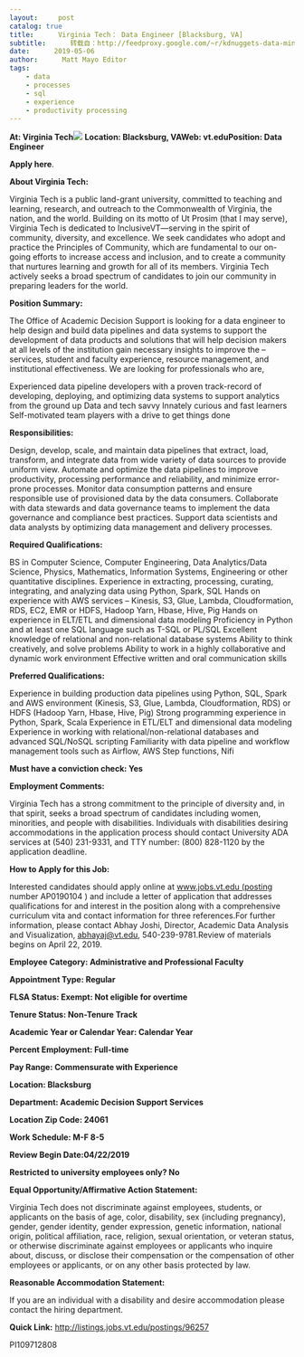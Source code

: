 ```yaml
---
layout:     post
catalog: true
title:      Virginia Tech： Data Engineer [Blacksburg, VA]
subtitle:      转载自：http://feedproxy.google.com/~r/kdnuggets-data-mining-analytics/~3/RoIsHsYEbxg/05-06-virginia-tech-data-engineer.html
date:      2019-05-06
author:      Matt Mayo Editor
tags:
    - data
    - processes
    - sql
    - experience
    - productivity processing
---
```


**At: Virginia Tech**![](https://pbs.twimg.com/profile_images/912697574582358017/ZxBZJZh1_400x400.jpg)
**Location: Blacksburg, VA****Web: vt.edu****Position: Data Engineer**

**Apply here**.

**About Virginia Tech:**

Virginia Tech is a public land-grant university, committed to teaching and learning, research, and outreach to the Commonwealth of Virginia, the nation, and the world. Building on its motto of Ut Prosim (that I may serve), Virginia Tech is dedicated to InclusiveVT—serving in the spirit of community, diversity, and excellence. We seek candidates who adopt and practice the Principles of Community, which are fundamental to our on-going efforts to increase access and inclusion, and to create a community that nurtures learning and growth for all of its members. Virginia Tech actively seeks a broad spectrum of candidates to join our community in preparing leaders for the world.

**Position Summary:**

The Office of Academic Decision Support is looking for a data engineer to help design and build data pipelines and data systems to support the development of data products and solutions that will help decision makers at all levels of the institution gain necessary insights to improve the – services, student and faculty experience, resource management, and institutional effectiveness. We are looking for professionals who are,

Experienced data pipeline developers with a proven track-record of developing, deploying, and optimizing data systems to support analytics from the ground up
Data and tech savvy
Innately curious and fast learners
Self-motivated team players with a drive to get things done

**Responsibilities:**

Design, develop, scale, and maintain data pipelines that extract, load, transform, and integrate data from wide variety of data sources to provide uniform view.
Automate and optimize the data pipelines to improve productivity, processing performance and reliability, and minimize error-prone processes.
Monitor data consumption patterns and ensure responsible use of provisioned data by the data consumers.
Collaborate with data stewards and data governance teams to implement the data governance and compliance best practices.
Support data scientists and data analysts by optimizing data management and delivery processes.

**Required Qualifications:**

BS in Computer Science, Computer Engineering, Data Analytics/Data Science, Physics, Mathematics, Information Systems, Engineering or other quantitative disciplines.
Experience in extracting, processing, curating, integrating, and analyzing data using Python, Spark, SQL
Hands on experience with AWS services – Kinesis, S3, Glue, Lambda, Cloudformation, RDS, EC2, EMR or HDFS, Hadoop Yarn, Hbase, Hive, Pig
Hands on experience in ELT/ETL and dimensional data modeling
Proficiency in Python and at least one SQL language such as T-SQL or PL/SQL
Excellent knowledge of relational and non-relational database systems
Ability to think creatively, and solve problems
Ability to work in a highly collaborative and dynamic work environment
Effective written and oral communication skills

**Preferred Qualifications:**

Experience in building production data pipelines using Python, SQL, Spark and AWS environment (Kinesis, S3, Glue, Lambda, Cloudformation, RDS) or HDFS (Hadoop Yarn, Hbase, Hive, Pig)
Strong programming experience in Python, Spark, Scala
Experience in ETL/ELT and dimensional data modeling
Experience in working with relational/non-relational databases and advanced SQL/NoSQL scripting
Familiarity with data pipeline and workflow management tools such as Airflow, AWS Step functions, Nifi

**Must have a conviction check: Yes**

**Employment Comments:**

Virginia Tech has a strong commitment to the principle of diversity and, in that spirit, seeks a broad spectrum of candidates including women, minorities, and people with disabilities. Individuals with disabilities desiring accommodations in the application process should contact University ADA services at (540) 231-9331, and TTY number: (800) 828-1120 by the application deadline.

**How to Apply for this Job:**

Interested candidates should apply online at www.jobs.vt.edu (posting number AP0190104 ) and include a letter of application that addresses qualifications for and interest in the position along with a comprehensive curriculum vita and contact information for three references.For further information, please contact Abhay Joshi, Director, Academic Data Analysis and Visualization, abhayaj@vt.edu, 540-239-9781.Review of materials begins on April 22, 2019.

**Employee Category: Administrative and Professional Faculty**

**Appointment Type: Regular**

**FLSA Status: Exempt: Not eligible for overtime**

**Tenure Status: Non-Tenure Track**

**Academic Year or Calendar Year: Calendar Year**

**Percent Employment: Full-time**

**Pay Range: Commensurate with Experience**

**Location: Blacksburg**

**Department: Academic Decision Support Services**

**Location Zip Code: 24061**

**Work Schedule: M-F 8-5**

**Review Begin Date:04/22/2019**

**Restricted to university employees only? No**

**Equal Opportunity/Affirmative Action Statement:**

Virginia Tech does not discriminate against employees, students, or applicants on the basis of age, color, disability, sex (including pregnancy), gender, gender identity, gender expression, genetic information, national origin, political affiliation, race, religion, sexual orientation, or veteran status, or otherwise discriminate against employees or applicants who inquire about, discuss, or disclose their compensation or the compensation of other employees or applicants, or on any other basis protected by law.

**Reasonable Accommodation Statement:**

If you are an individual with a disability and desire accommodation please contact the hiring department.

**Quick Link:** http://listings.jobs.vt.edu/postings/96257

PI109712808
